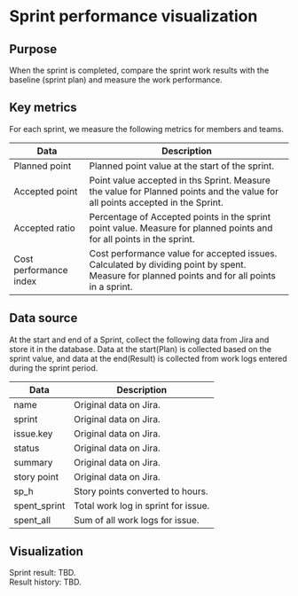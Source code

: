 # Sprint performance visualization

## Purpose
When the sprint is completed, compare the sprint work results with the baseline (sprint plan) and measure the work performance.

## Key metrics
For each sprint, we measure the following metrics for members and teams.

| Data                   | Description                                                                                                                                    |
|------------------------|------------------------------------------------------------------------------------------------------------------------------------------------|
| Planned point          | Planned point value at the start of the sprint.                                                                                                |
| Accepted point         | Point value accepted in ths Sprint. Measure the value for Planned points and the value for all points accepted in the Sprint.                  |
| Accepted ratio         | Percentage of Accepted points in the sprint point value. Measure for planned points and for all points in the sprint.                          |
| Cost performance index | Cost performance value for accepted issues. Calculated by dividing point by spent.  Measure for planned points and for all points in a sprint. |


## Data source
At the start and end of a Sprint, collect the following data from Jira and store it in the database.
Data at the start(Plan) is collected based on the sprint value, and data at the end(Result) is collected from work logs entered during the sprint period.

| Data         | Description                         |
|--------------|-------------------------------------|
| name         | Original data on Jira.              |
| sprint       | Original data on Jira.              |
| issue.key    | Original data on Jira.              |   
| status       | Original data on Jira.              |
| summary      | Original data on Jira.              |
| story point  | Original data on Jira.              |
| sp_h         | Story points converted to hours.    |
| spent_sprint | Total work log in sprint for issue. |
| spent_all    | Sum of all work logs for issue.     |

## Visualization
Sprint result: TBD. <br>
Result history: TBD. <br>

